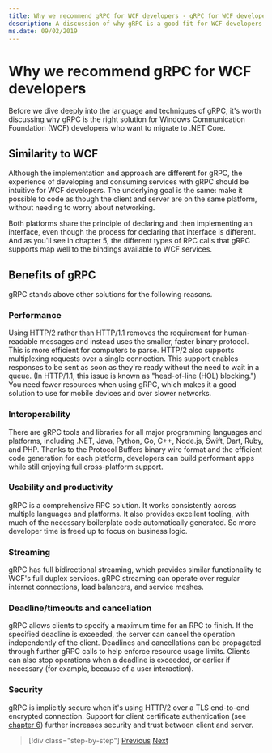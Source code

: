 ```yaml
---
title: Why we recommend gRPC for WCF developers - gRPC for WCF developers
description: A discussion of why gRPC is a good fit for WCF developers who want to migrate to modern architectures and platforms.
ms.date: 09/02/2019
---
```


# Why we recommend gRPC for WCF developers

Before we dive deeply into the language and techniques of gRPC, it's worth discussing why gRPC is the right solution for Windows Communication Foundation (WCF) developers who want to migrate to .NET Core.

## Similarity to WCF

Although the implementation and approach are different for gRPC, the experience of developing and consuming services with gRPC should be intuitive for WCF developers. The underlying goal is the same: make it possible to code as though the client and server are on the same platform, without needing to worry about networking.

Both platforms share the principle of declaring and then implementing an interface, even though the process for declaring that interface is different. And as you'll see in chapter 5, the different types of RPC calls that gRPC supports map well to the bindings available to WCF services.

## Benefits of gRPC

gRPC stands above other solutions for the following reasons.

### Performance

Using HTTP/2 rather than HTTP/1.1 removes the requirement for human-readable messages and instead uses the smaller, faster binary protocol. This is more efficient for computers to parse. HTTP/2 also supports multiplexing requests over a single connection. This support enables responses to be sent as soon as they're ready without the need to wait in a queue. (In HTTP/1.1, this issue is known as "head-of-line (HOL) blocking.") You need fewer resources when using gRPC, which makes it a good solution to use for mobile devices and over slower networks.

### Interoperability

There are gRPC tools and libraries for all major programming languages and platforms, including .NET, Java, Python, Go, C++, Node.js, Swift, Dart, Ruby, and PHP. Thanks to the Protocol Buffers binary wire format and the efficient code generation for each platform, developers can build performant apps while still enjoying full cross-platform support.

### Usability and productivity

gRPC is a comprehensive RPC solution. It works consistently across multiple languages and platforms. It also provides excellent tooling, with much of the necessary boilerplate code automatically generated. So more developer time is freed up to focus on business logic.

### Streaming

gRPC has full bidirectional streaming, which provides similar functionality to WCF's full duplex services. gRPC streaming can operate over regular internet connections, load balancers, and service meshes.

### Deadline/timeouts and cancellation

gRPC allows clients to specify a maximum time for an RPC to finish. If the specified deadline is exceeded, the server can cancel the operation independently of the client. Deadlines and cancellations can be propagated through further gRPC calls to help enforce resource usage limits. Clients can also stop operations when a deadline is exceeded, or earlier if necessary (for example, because of a user interaction).

### Security

gRPC is implicitly secure when it's using HTTP/2 over a TLS end-to-end encrypted connection. Support for client certificate authentication (see [chapter 6](security.md)) further increases security and trust between client and server.

>[!div class="step-by-step"]
>[Previous](network-protocols.md)
>[Next](protocol-buffers.md)
